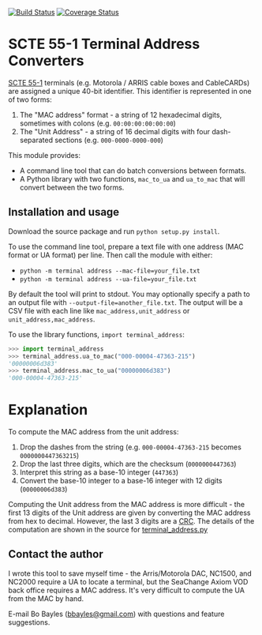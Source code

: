 [![Build Status](https://travis-ci.org/bbayles/scte_55-1_address.svg?branch=master)](https://travis-ci.org/bbayles/scte_55-1_address)
[![Coverage Status](https://coveralls.io/repos/bbayles/scte_55-1_address/badge.svg?branch=master&service=github)](https://coveralls.io/github/bbayles/scte_55-1_address?branch=master)

# SCTE 55-1 Terminal Address Converters
[SCTE 55-1](http://scte.org/documents/pdf/Standards/ANSI_SCTE-55-1-2009.pdf) terminals (e.g. Motorola / ARRIS cable boxes and CableCARDs) are assigned a unique 40-bit identifier. This identifier is represented in one of two forms:

1. The "MAC address" format - a string of 12 hexadecimal digits, sometimes with colons (e.g. `00:00:00:00:00:00`)
2. The "Unit Address" - a string of 16 decimal digits with four dash-separated sections (e.g. `000-0000-0000-000`)

This module provides:

* A command line tool that can do batch conversions between formats.
* A Python library with two functions, `mac_to_ua` and `ua_to_mac` that will convert between the two forms.

## Installation and usage
Download the source package and run `python setup.py install`.

To use the command line tool, prepare a text file with one address (MAC format or UA format) per line. Then call the module with either:
* `python -m terminal address --mac-file=your_file.txt`
* `python -m terminal address --ua-file=your_file.txt`

By default the tool will print to stdout. You may optionally specify a path to an output file with `--output-file=another_file.txt`. The output will be a CSV file with each line like `mac_address,unit_address` or `unit_address,mac_address`.

To use the library functions, `import terminal_address`:
```python
>>> import terminal_address
>>> terminal_address.ua_to_mac("000-00004-47363-215")
'00000006d383'
>>> terminal_address.mac_to_ua("00000006d383")
'000-00004-47363-215'
```

# Explanation
To compute the MAC address from the unit address:

1. Drop the dashes from the string (e.g. `000-00004-47363-215` becomes `0000000447363215`)
2. Drop the last three digits, which are the checksum (`0000000447363`)
3. Interpret this string as a base-10 integer (`447363`)
4. Convert the base-10 integer to a base-16 integer with 12 digits (`00000006d383`)

Computing the Unit address from the MAC address is more difficult - the first 13 digits of the Unit address are given by converting the MAC address from hex to decimal. However, the last 3 digits are a [CRC](http://en.wikipedia.org/wiki/Cyclic_redundancy_check). The details of the computation are shown in the source for [terminal_address.py](terminal_address/scte_55_1_address.py)

## Contact the author
I wrote this tool to save myself time - the Arris/Motorola DAC, NC1500, and NC2000 require a UA to locate a terminal, but the SeaChange Axiom VOD back office requires a MAC address. It's very difficult to compute the UA from the MAC by hand.

E-mail Bo Bayles (bbayles@gmail.com) with questions and feature suggestions.
